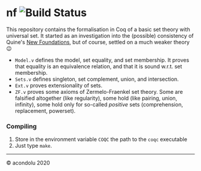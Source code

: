 # nf ![Build Status](https://travis-ci.com/acondolu/nf.svg?token=KEjzsAkTQF4oSVN4fngW&branch=master)

This repository contains the formalisation in Coq of a basic set theory with universal set. It started as an investigation into the (possible) consistency of Quine's [New Foundations](https://plato.stanford.edu/entries/quine-nf/), but of course, settled on a much weaker theory 😉

- `Model.v` defines the model, set equality, and set membership. It proves that equality is an equivalence relation, and that it is sound w.r.t. set membership.
- `Sets.v` defines singleton, set complement, union, and intersection.
- `Ext.v` proves extensionality of sets.
- `ZF.v` proves some axioms of Zermelo-Fraenkel set theory.
  Some are falsified altogether (like regularity), some hold (like pairing, union, infinity), some hold only for so-called _positive_ sets (comprehension, replacement, powerset).

### Compiling
1. Store in the environment variable `COQC` the path to the `coqc` executable
2. Just type `make`.

---

© acondolu 2020
